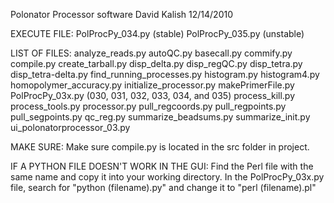 Polonator Processor software
David Kalish
12/14/2010

EXECUTE FILE:
		PolProcPy_034.py	(stable)
		PolProcPy_035.py	(unstable)
				
LIST OF FILES:
		analyze_reads.py
		autoQC.py
		basecall.py
		commify.py
		compile.py
		create_tarball.py
		disp_delta.py
		disp_regQC.py
		disp_tetra.py
		disp_tetra-delta.py
		find_running_processes.py
		histogram.py
		histogram4.py
		homopolymer_accuracy.py
		initialize_processor.py
		makePrimerFile.py
		PolProcPy_03x.py (030, 031, 032, 033, 034, and 035)
		process_kill.py
		process_tools.py
		processor.py
		pull_regcoords.py
		pull_regpoints.py
		pull_segpoints.py
		qc_reg.py
		summarize_beadsums.py
		summarize_init.py
		ui_polonatorprocessor_03.py

MAKE SURE:
		Make sure compile.py is located in the src folder in project.

IF A PYTHON FILE DOESN'T WORK IN THE GUI:
		Find the Perl file with the same name and copy it into your
		working directory.  In the PolProcPy_03x.py file, search for 
		"python (filename).py" and change it to "perl (filename).pl"